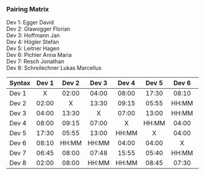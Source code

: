 ### Pairing Matrix
Dev 1: Egger David <br/>
Dev 2: Glawogger Florian <br/>
Dev 3: Hoffmann Jan <br/>
Dev 4: Högler Stefan <br/>
Dev 5: Leitner Hagen <br/>
Dev 6: Pichler Anna Maria <br/>
Dev 7: Resch Jonathan <br/>
Dev 8: Schreilechner Lukas Marcellus <br/>


| Syntax      | Dev 1   	  | Dev 2   	  | Dev 3   	  | Dev 4   	  | Dev 5   	  | Dev 6   	  | Dev 7   	  | Dev 8   	  |
| :---        |    :----:   |    :----:   |    :----:   |    :----:   |    :----:   |    :----:   |    :----:   |    :----:   |
| Dev 1       | X           | 02:00       | 04:00       | 08:00       | 17:30       | 08:10       | 06:45       | 02:00       |
| Dev 2       | 02:00       | X           | 13:30       | 09:15       | 05:55       | HH:MM       | 08:00       | 09:00       |
| Dev 3       | 04:00       | 13:30       | X           | 07:00       | 13:00       | HH:MM       | 07:48       | HH:MM       |
| Dev 4       | 08:00       | 09:15       | 07:00       | X           | HH:MM       | 04:00       | 15:55       | HH:MM       |
| Dev 5       | 17:30       | 05:55       | 13:00       | HH:MM       | X           | 04:00       | 05:40       | 08:45       |
| Dev 6       | 08:10       | HH:MM       | HH:MM       | 04:00       | 04:00       | X           | HH:MM       | 07:30       |
| Dev 7       | 06:45       | 08:00       | 07:48       | 15:55       | 05:40       | HH:MM       | X           | 08:00       |
| Dev 8       | 02:00       | 08:00       | HH:MM       | HH:MM       | 08:45       | 07:30       | 08:00       | X           |
